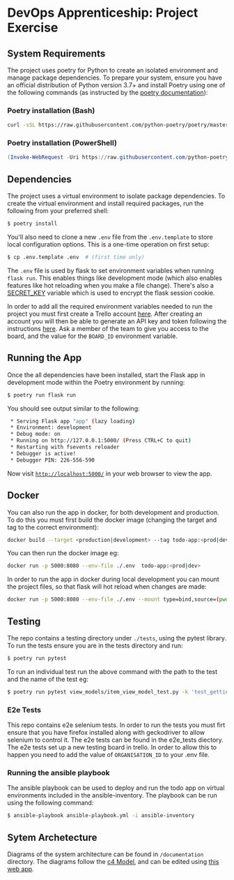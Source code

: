 # DevOps Apprenticeship: Project Exercise

## System Requirements

The project uses poetry for Python to create an isolated environment and manage package dependencies. To prepare your system, ensure you have an official distribution of Python version 3.7+ and install Poetry using one of the following commands (as instructed by the [poetry documentation](https://python-poetry.org/docs/#system-requirements)):

### Poetry installation (Bash)

```bash
curl -sSL https://raw.githubusercontent.com/python-poetry/poetry/master/install-poetry.py | python -
```

### Poetry installation (PowerShell)

```powershell
(Invoke-WebRequest -Uri https://raw.githubusercontent.com/python-poetry/poetry/master/install-poetry.py -UseBasicParsing).Content | python -
```

## Dependencies

The project uses a virtual environment to isolate package dependencies. To create the virtual environment and install required packages, run the following from your preferred shell:

```bash
$ poetry install
```

You'll also need to clone a new `.env` file from the `.env.template` to store local configuration options. This is a one-time operation on first setup:

```bash
$ cp .env.template .env  # (first time only)
```

The `.env` file is used by flask to set environment variables when running `flask run`. This enables things like development mode (which also enables features like hot reloading when you make a file change). There's also a [SECRET_KEY](https://flask.palletsprojects.com/en/1.1.x/config/#SECRET_KEY) variable which is used to encrypt the flask session cookie.

In order to add all the required environment variables needed to run the project you must first create a Trello account [here](https://trello.com/signup). After creating an account you will then be able to generate an API key and token following the instructions [here](https://trello.com/app-key). Ask a member of the team to give you access to the board, and the value for the `BOARD_ID` environment variable.
## Running the App

Once the all dependencies have been installed, start the Flask app in development mode within the Poetry environment by running:
```bash
$ poetry run flask run
```

You should see output similar to the following:
```bash
 * Serving Flask app "app" (lazy loading)
 * Environment: development
 * Debug mode: on
 * Running on http://127.0.0.1:5000/ (Press CTRL+C to quit)
 * Restarting with fsevents reloader
 * Debugger is active!
 * Debugger PIN: 226-556-590
```
Now visit [`http://localhost:5000/`](http://localhost:5000/) in your web browser to view the app.

## Docker
You can also run the app in docker, for both development and production. To do this you must first build the docker image (changing the target and tag to the correct environment):
```bash
docker build --target <production|development> --tag todo-app:<prod|dev> . 
```
You can then run the docker image eg:
```bash
docker run -p 5000:8080 --env-file ./.env  todo-app:<prod|dev>
```
In order to run the app in docker during local development you can mount the project files, so that flask will hot reload when changes are made:
```bash
docker run -p 5000:8080 --env-file ./.env --mount type=bind,source=(pwd)/todo_app,target=/src/todo_app  todo-app:dev 
```

## Testing
The repo contains a testing directory under `./tests`, using the pytest library. To run the tests ensure you are in the tests directory and run:
```bash
$ poetry run pytest
```

To run an individual test run the above command with the path to the test and the name of the test eg:
```bash
$ poetry run pytest view_models/item_view_model_test.py -k 'test_getting_to_do_items_returns_only_to_do_items'
```
### E2e Tests
This repo contains e2e selenium tests. In order to run the tests you must firt ensure that you have firefox installed along with geckodriver to allow selenium to control it. The e2e tests can be found in the e2e_tests diectory. The e2e tests set up a new testing board in trello. In order to allow this to happen you need to add the value of `ORGANISATION_ID` to your .env file.

### Running the ansible playbook
The ansible playbook can be used to deploy and run the todo app on virtual environments included in the ansible-inventory. The playbook can be run using the following command:
```bash
$ ansible-playbook ansible-playbook.yml -i ansible-inventory 
```

## Sytem Archetecture
Diagrams of the system architecture can be found in `/documentation` directory. The diagrams follow the [c4 Model](https://c4model.com/), and can be edited using [this web app](https://app.diagrams.net/).